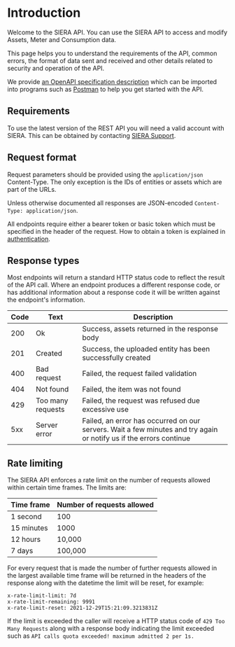 # Introduction 

Welcome to the SIERA API. You can use the SIERA API to access and modify Assets, Meter and Consumption data. 

This page helps you to understand the requirements of the API, common errors, the format of data sent and received and other details related to security and operation of the API.

We provide [an OpenAPI specification description](https://api.sieraglobal.com/swagger/v1/swagger.json) which can be imported into programs such as [Postman](https://www.postman.com/) to help you get started with the API.

## Requirements

To use the latest version of the REST API you will need a valid account with SIERA. This can be obtained by contacting [SIERA Support](mailto:support@sieraglobal.com).

## Request format

Request parameters should be provided using the `application/json` Content-Type. The only exception is the IDs of entities or assets which are part of the URLs.

Unless otherwise documented all responses are JSON-encoded `Content-Type: application/json`.

All endpoints require either a bearer token or basic token which must be specified in the header of the request. How to obtain a token is explained in [authentication](#authentication).

## Response types

Most endpoints will return a standard HTTP status code to reflect the result of the API call. Where an endpoint produces a different response code, or has additional information about a response code it will be written against the endpoint's information.

| Code | Text              | Description                                                                                                        |
| ---- | ----------------- | ------------------------------------------------------------------------------------------------------------------ |
| 200  | Ok                | Success, assets returned in the response body                                                                      |
| 201  | Created           | Success, the uploaded entity has been successfully created                                                         |
| 400  | Bad request       | Failed, the request failed validation                                                                              |
| 404  | Not found         | Failed, the item was not found                                                                                     |
| 429  | Too many requests | Failed, the request was refused due excessive use                                                                  |
| 5xx  | Server error      | Failed, an error has occurred on our servers. Wait a few minutes and try again or notify us if the errors continue |

## Rate limiting

The SIERA API enforces a rate limit on the number of requests allowed within certain time frames. The limits are:

| Time frame | Number of requests allowed |
| ---------- | -------------------------- |
| 1 second   | 100                        |
| 15 minutes | 1000                       |
| 12 hours   | 10,000                     |
| 7 days     | 100,000                    |

For every request that is made the number of further requests allowed in the largest available time frame will be returned in the headers of the response along with the datetime the limit will be reset, for example:

`x-rate-limit-limit: 7d`  
`x-rate-limit-remaining: 9991`  
`x-rate-limit-reset: 2021-12-29T15:21:09.3213831Z`  

If the limit is exceeded the caller will receive a HTTP status code of `429 Too Many Requests` along with a response body indicating the limit exceeded such as `API calls quota exceeded! maximum admitted 2 per 1s.`